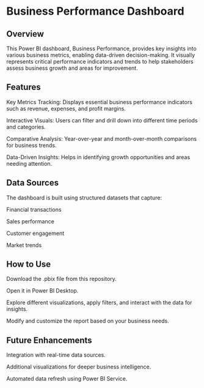 # Business Performance Dashboard

## Overview

This Power BI dashboard, Business Performance, provides key insights into various business metrics, enabling data-driven decision-making. It visually represents critical performance indicators and trends to help stakeholders assess business growth and areas for improvement.

## Features

Key Metrics Tracking: Displays essential business performance indicators such as revenue, expenses, and profit margins.

Interactive Visuals: Users can filter and drill down into different time periods and categories.

Comparative Analysis: Year-over-year and month-over-month comparisons for business trends.

Data-Driven Insights: Helps in identifying growth opportunities and areas needing attention.

## Data Sources

The dashboard is built using structured datasets that capture:

Financial transactions

Sales performance

Customer engagement

Market trends

## How to Use

Download the .pbix file from this repository.

Open it in Power BI Desktop.

Explore different visualizations, apply filters, and interact with the data for insights.

Modify and customize the report based on your business needs.

## Future Enhancements

Integration with real-time data sources.

Additional visualizations for deeper business intelligence.

Automated data refresh using Power BI Service.
